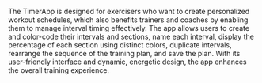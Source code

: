 The TimerApp is designed for exercisers who want to create personalized workout schedules, which also benefits trainers and coaches by enabling them to manage interval timing effectively. The app allows users to create and color-code their intervals and sections, name each interval, display the percentage of each section using distinct colors, duplicate intervals, rearrange the sequence of the training plan, and save the plan. With its user-friendly interface and dynamic, energetic design, the app enhances the overall training experience.
